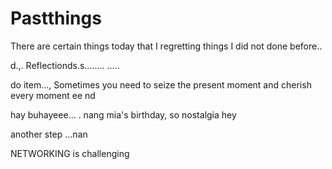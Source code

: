 # Pastthings

There are certain things today that I regretting things I did not done before..

d.,.
Reflectionds.s........
.....

do item...,
Sometimes you need to seize the present moment and cherish every moment ee
nd

hay buhayeee...
.
nang mia's birthday, so nostalgia
hey


another step ...nan

NETWORKING is challenging 

